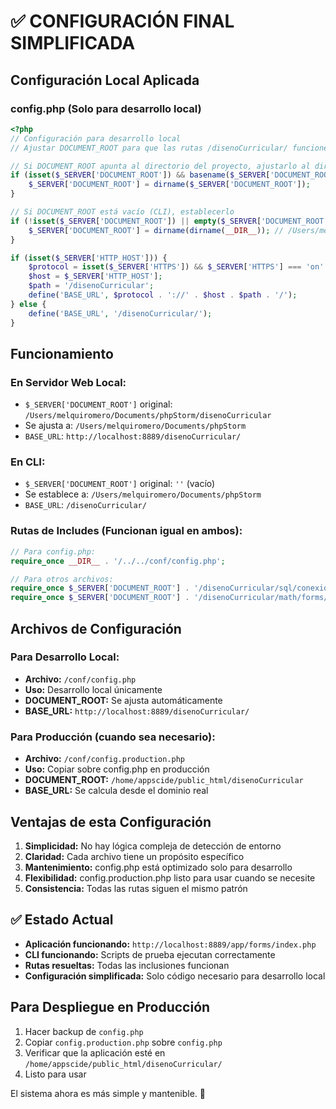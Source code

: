 # ✅ CONFIGURACIÓN FINAL SIMPLIFICADA

## Configuración Local Aplicada

### config.php (Solo para desarrollo local)
```php
<?php
// Configuración para desarrollo local
// Ajustar DOCUMENT_ROOT para que las rutas /disenoCurricular/ funcionen

// Si DOCUMENT_ROOT apunta al directorio del proyecto, ajustarlo al directorio padre
if (isset($_SERVER['DOCUMENT_ROOT']) && basename($_SERVER['DOCUMENT_ROOT']) === 'disenoCurricular') {
    $_SERVER['DOCUMENT_ROOT'] = dirname($_SERVER['DOCUMENT_ROOT']);
}

// Si DOCUMENT_ROOT está vacío (CLI), establecerlo
if (!isset($_SERVER['DOCUMENT_ROOT']) || empty($_SERVER['DOCUMENT_ROOT'])) {
    $_SERVER['DOCUMENT_ROOT'] = dirname(dirname(__DIR__)); // /Users/melquiromero/Documents/phpStorm
}

if (isset($_SERVER['HTTP_HOST'])) {
    $protocol = isset($_SERVER['HTTPS']) && $_SERVER['HTTPS'] === 'on' ? 'https' : 'http';
    $host = $_SERVER['HTTP_HOST'];
    $path = '/disenoCurricular';
    define('BASE_URL', $protocol . '://' . $host . $path . '/');
} else {
    define('BASE_URL', '/disenoCurricular/');
}
```

## Funcionamiento

### En Servidor Web Local:
- `$_SERVER['DOCUMENT_ROOT']` original: `/Users/melquiromero/Documents/phpStorm/disenoCurricular`
- Se ajusta a: `/Users/melquiromero/Documents/phpStorm`
- `BASE_URL`: `http://localhost:8889/disenoCurricular/`

### En CLI:
- `$_SERVER['DOCUMENT_ROOT']` original: `''` (vacío)
- Se establece a: `/Users/melquiromero/Documents/phpStorm`
- `BASE_URL`: `/disenoCurricular/`

### Rutas de Includes (Funcionan igual en ambos):
```php
// Para config.php:
require_once __DIR__ . '/../../conf/config.php';

// Para otros archivos:
require_once $_SERVER['DOCUMENT_ROOT'] . '/disenoCurricular/sql/conexion.php';
require_once $_SERVER['DOCUMENT_ROOT'] . '/disenoCurricular/math/forms/metodosDisenos.php';
```

## Archivos de Configuración

### Para Desarrollo Local:
- **Archivo:** `/conf/config.php`
- **Uso:** Desarrollo local únicamente
- **DOCUMENT_ROOT:** Se ajusta automáticamente
- **BASE_URL:** `http://localhost:8889/disenoCurricular/`

### Para Producción (cuando sea necesario):
- **Archivo:** `/conf/config.production.php` 
- **Uso:** Copiar sobre config.php en producción
- **DOCUMENT_ROOT:** `/home/appscide/public_html/disenoCurricular`
- **BASE_URL:** Se calcula desde el dominio real

## Ventajas de esta Configuración

1. **Simplicidad:** No hay lógica compleja de detección de entorno
2. **Claridad:** Cada archivo tiene un propósito específico  
3. **Mantenimiento:** config.php está optimizado solo para desarrollo
4. **Flexibilidad:** config.production.php listo para usar cuando se necesite
5. **Consistencia:** Todas las rutas siguen el mismo patrón

## ✅ Estado Actual
- **Aplicación funcionando:** `http://localhost:8889/app/forms/index.php`
- **CLI funcionando:** Scripts de prueba ejecutan correctamente
- **Rutas resueltas:** Todas las inclusiones funcionan
- **Configuración simplificada:** Solo código necesario para desarrollo local

## Para Despliegue en Producción

1. Hacer backup de `config.php`
2. Copiar `config.production.php` sobre `config.php`
3. Verificar que la aplicación esté en `/home/appscide/public_html/disenoCurricular/`
4. Listo para usar

El sistema ahora es más simple y mantenible. 🎉
